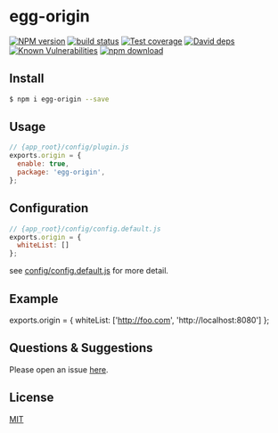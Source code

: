 # egg-origin

[![NPM version][npm-image]][npm-url]
[![build status][travis-image]][travis-url]
[![Test coverage][codecov-image]][codecov-url]
[![David deps][david-image]][david-url]
[![Known Vulnerabilities][snyk-image]][snyk-url]
[![npm download][download-image]][download-url]

[npm-image]: https://img.shields.io/npm/v/egg-origin.svg?style=flat-square
[npm-url]: https://npmjs.org/package/egg-origin
[travis-image]: https://img.shields.io/travis/eggjs/egg-origin.svg?style=flat-square
[travis-url]: https://travis-ci.org/eggjs/egg-origin
[codecov-image]: https://img.shields.io/codecov/c/github/eggjs/egg-origin.svg?style=flat-square
[codecov-url]: https://codecov.io/github/eggjs/egg-origin?branch=master
[david-image]: https://img.shields.io/david/eggjs/egg-origin.svg?style=flat-square
[david-url]: https://david-dm.org/eggjs/egg-origin
[snyk-image]: https://snyk.io/test/npm/egg-origin/badge.svg?style=flat-square
[snyk-url]: https://snyk.io/test/npm/egg-origin
[download-image]: https://img.shields.io/npm/dm/egg-origin.svg?style=flat-square
[download-url]: https://npmjs.org/package/egg-origin

<!--
Description here.
-->

## Install

```bash
$ npm i egg-origin --save
```

## Usage

```js
// {app_root}/config/plugin.js
exports.origin = {
  enable: true,
  package: 'egg-origin',
};
```

## Configuration

```js
// {app_root}/config/config.default.js
exports.origin = {
  whiteList: []
};
```

see [config/config.default.js](config/config.default.js) for more detail.

## Example
exports.origin = {
  whiteList: ['http://foo.com', 'http://localhost:8080']
};
<!-- example here -->

## Questions & Suggestions

Please open an issue [here](https://github.com/temool/egg-origin/issues).

## License

[MIT](LICENSE)
